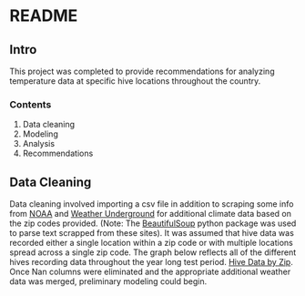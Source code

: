 # README
## Intro ##
This project was completed to provide recommendations for analyzing temperature data at specific hive locations throughout the country.

### Contents ###
1. Data cleaning
2. Modeling
3. Analysis
4. Recommendations

## Data Cleaning ##
Data cleaning involved importing a csv file in addition to scraping some info from [NOAA](https://www.ncdc.noaa.gov/cdo-web/webservices/v2#datasets) and [Weather Underground](https://www.wunderground.com/history/) for additional climate data based on the zip codes provided. (Note: The [BeautifulSoup](https://www.crummy.com/software/BeautifulSoup/) python package was used to parse text scrapped
from these sites).
It was assumed that hive data was recorded either a single location within a zip code or with multiple locations spread across a single zip code. The graph below reflects all of the different hives recording data throughout the year long test period.
[Hive Data by Zip](/img/Hive_Data_by_Zip.png).
Once Nan columns were eliminated and the appropriate additional weather data was merged, preliminary modeling could begin.
